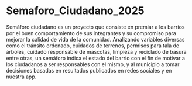 # Semaforo_Ciudadano_2025
 Semáforo ciudadano es un proyecto que consiste en premiar a los barrios por el buen comportamiento de sus integrantes y su compromiso para mejorar la calidad de vida de la comunidad.  Analizando variables diversas como el tránsito ordenado, cuidados de terrenos, permisos para tala de árboles, cuidado responsable de mascotas, limpieza y reciclado de basura entre otras, un semáforo indica el estado del barrio con el fin de motivar a los ciudadanos a ser responsables con el mismo, y al municipio a tomar decisiones basadas en resultados publicados en redes sociales y en nuestra app.  
